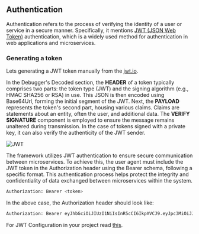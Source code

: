 
## Authentication
Authentication refers to the process of verifying the identity of a user or service in a secure manner. Specifically, it mentions [JWT (JSON Web Token)](https://jwt.io/introduction) authentication, which is a widely used method for authentication in web applications and microservices.

### Generating a token
Lets generating a JWT token manually from the [jwt.io](https://jwt.io/#debugger-io). 

In the Debugger's Decoded section, the **HEADER** of a token typically comprises two parts: the token type (JWT) and the signing algorithm (e.g., HMAC SHA256 or RSA) in use. This JSON is then encoded using Base64Url, forming the initial segment of the JWT. Next, the **PAYLOAD** represents the token's second part, housing various claims. Claims are statements about an entity, often the user, and additional data. The **VERIFY SIGNATURE** component is employed to ensure the message remains unaltered during transmission. In the case of tokens signed with a private key, it can also verify the authenticity of the JWT sender.

![JWT](https://ik.imagekit.io/pavanKillada/Screenshot%20from%202023-09-19%2014-11-34.png?updatedAt=1695113314578)

The framework utilizes JWT authentication to ensure secure communication between microservices. To achieve this, the user agent must include the JWT token in the Authorization header using the Bearer schema, following a specific format. This authentication process helps protect the integrity and confidentiality of data exchanged between microservices within the system.
```bash
Authorization: Bearer <token>
```
In the above case, the Authorization header should look like:
```bash
Authorization: Bearer eyJhbGciOiJIUzI1NiIsInR5cCI6IkpXVCJ9.eyJpc3MiOiJJU1NfS0VZIiwiYXVkIjoiQVVEX0tFWSJ9.GiLivqXa74WmDzSbgUg9fe5y8Pedw1PS-DkebOM5mIc
```
For JWT Configuration in your project read [this](/docs/authentication/configuration.md).